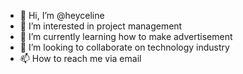 - 👋 Hi, I’m @heyceline
- 👀 I’m interested in project management
- 🌱 I’m currently learning how to make advertisement
- 💞️ I’m looking to collaborate on technology industry
- 📫 How to reach me via email

<!---
heyceline/heyceline is a ✨ special ✨ repository because its `README.md` (this file) appears on your GitHub profile.
You can click the Preview link to take a look at your changes.
--->
